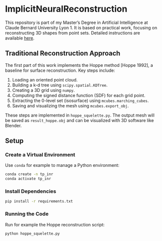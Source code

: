 # ImplicitNeuralReconstruction

This repository is part of my Master’s Degree in Artificial Intelligence at Claude Bernard University
Lyon 1. It is based on practical work, focusing on reconstructing 3D shapes from point sets. Detailed instructions are available <a href="https://perso.liris.cnrs.fr/julie.digne/cours/tp_inr.pdf" target="_blank">here</a>.

## Traditional Reconstruction Approach

The first part of this work implements the Hoppe method [Hoppe 1992], a baseline for surface reconstruction. Key steps include:

1. Loading an oriented point cloud.
2. Building a k-d tree using `scipy.spatial.KDTree`.
3. Creating a 3D grid using `numpy`.
4. Computing the signed distance function (SDF) for each grid point.
5. Extracting the 0-level set (isosurface) using `mcubes.marching_cubes`.
6. Saving and visualizing the mesh using `mcubes.export_obj`.

These steps are implemented in `hoppe_squelette.py`.
The output mesh will be saved as `result_hoppe.obj` and can be visualized with 3D software like Blender.

## Setup

### Create a Virtual Environment

Use `conda` for example to manage a Python environment:

```bash
conda create -n tp_inr
conda activate tp_inr
```

### Install Dependencies

```bash
pip install -r requirements.txt
```

### Running the Code

Run for example the Hoppe reconstruction script:

```bash
python hoppe_squelette.py
```
